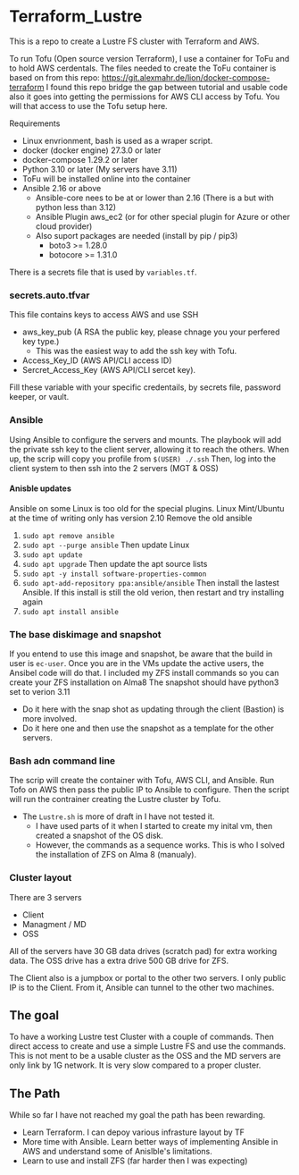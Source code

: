# Terraform_Lustre
This is a repo to create a Lustre FS cluster with Terraform and AWS.

To run Tofu (Open source version Terraform), I use a container for ToFu and to hold AWS cerdentals.
The files needed to create the ToFu container is based on from this repo: https://git.alexmahr.de/lion/docker-compose-terraform
I found this repo bridge the gap between tutorial and usable code also it goes into getting the permissions for AWS CLI access by Tofu.
You will that access to use the Tofu setup here. 

Requirements 
* Linux envrionment, bash is used as a wraper script.
* docker (docker engine) 27.3.0 or later
* docker-compose 1.29.2 or later
* Python 3.10 or later  (My servers have 3.11)
* ToFu will be installed online into the container
* Ansible 2.16 or above
  * Ansible-core nees to be at or lower than 2.16 (There is a but with python less than 3.12)
  * Ansible Plugin aws_ec2 (or for other special plugin for Azure or other cloud provider)
  * Also suport packages are needed (install by pip / pip3)
    * boto3 >= 1.28.0
    * botocore >= 1.31.0

There is a secrets file that is used by `variables.tf`.
### secrets.auto.tfvar 
This file contains keys to access AWS and use SSH
* aws_key_pub (A RSA the public key, please chnage you your perfered key type.)
  * This was the easiest way to add the ssh key with Tofu.     
* Access_Key_ID (AWS API/CLI access ID)
* Sercret_Access_Key (AWS API/CLI sercet key).

Fill these variable with your specific credentails, by secrets file, password keeper, or vault.

### Ansible
Using Ansible to configure the servers and mounts.
The playbook will add the private ssh key to the client server, allowing it to reach the others.
When up, the scrip will copy you profile from `$(USER) ./.ssh` 
Then, log into the client system to then ssh into the 2 servers (MGT & OSS)

#### Anisble updates 
Ansible on some Linux is too old for the special plugins.
Linux Mint/Ubuntu at the time of writing only has version 2.10
Remove the old ansible
1. `sudo apt remove ansible`
2. `sudo apt --purge ansible`
Then update Linux
1. `sudo apt update`
2. `sudo apt upgrade`
Then update the apt source lists
1. `sudo apt -y install software-properties-common`
2. `sudo apt-add-repository ppa:ansible/ansible`
Then install the lastest Ansible. If this install is still the old verion, then restart and try installing again
1. `sudo apt install ansible`



### The base diskimage and snapshot
If you entend to use this image and snapshot, be aware that the build in user is `ec-user`.
Once you are in the VMs update the active users, the Ansibel code will do that.
I included my ZFS install commands so you can create your ZFS installation on Alma8 
The snapshot should have python3 set to verion 3.11 
*  Do it here with the snap shot as updating through the client (Bastion) is more involved.
*  Do it here one and then use the snapshot as a template for the other servers.


### Bash adn command line
The scrip will create the container with Tofu, AWS CLI, and Ansible.
Run Tofo on AWS then pass the public IP to Ansible to configure.
Then the script will run the contrainer creating the Lustre cluster by Tofu.
* The `Lustre.sh` is more of draft in I have not tested it.
  *  I have used parts of it when I started to create my inital vm, then created a snapshot of the OS disk.
  *  However, the commands as a sequence works.  This is who I solved the installation of ZFS on Alma 8 (manualy).    

### Cluster layout
There are 3 servers 
* Client
* Managment / MD
* OSS

All of the servers have 30 GB data drives (scratch pad) for extra working data.
The OSS drive has a extra drive 500 GB drive for ZFS.

The Client also is a jumpbox or portal to the other two servers.  I only public IP is to the Client.
From it, Ansible can tunnel to the other two machines.
 
## The goal
To have a working Lustre test Cluster with a couple of commands.
Then direct access to create and use a simple Lustre FS and use the commands. 
This is not ment to be a usable cluster as the OSS and the MD servers are only link by 1G network.  It is very slow compared to a proper cluster.

## The Path
While so far I have not reached my goal the path has been rewarding.
* Learn Terraform.  I can depoy various infrasture layout by TF
* More time with Ansible.  Learn better ways of implementing Ansible in AWS and understand some of Anislble's limitations.
* Learn to use and install ZFS (far harder then I was expecting)
